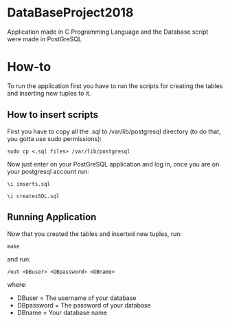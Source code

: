 # DataBaseProject2018

Application made in C Programming Language and the Database script were made in PostGreSQL

# How-to

To run the application first you have to run the scripts for creating the tables and inserting new tuples to it.

## How to insert scripts
First you have to copy all the .sql to /var/lib/postgresql directory (to do that, you gotta use sudo permissions):
```
sudo cp <.sql files> /var/lib/postgresql
```
Now just enter on your PostGreSQL application and log in, once you are on your postgresql account run:
```
\i inserts.sql
```

```
\i createsSQL.sql
```

## Running Application
Now that you created the tables and inserted new tuples, run:
```
make
```

and run:
```
/out <DBuser> <DBpassword> <DBname>
```
where:
* DBuser = The username of your database
* DBpassword = The password of your database
* DBname = Your database name